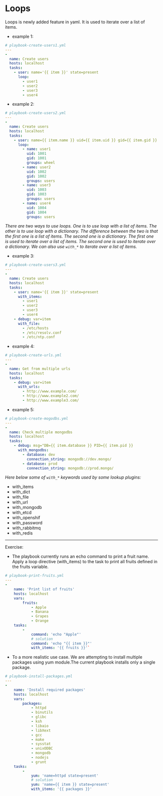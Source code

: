 # Loops

Loops is newly added feature in yaml. It is used to iterate over a list of items.

- example 1:

```yml
# playbook-create-users1.yml
---
-
  name: Create users
  hosts: localhost
  tasks:
    - user: name='{{ item }}' state=present
      loop:
        - user1
        - user2
        - user3
        - user4
```

- example 2:

```yml
# playbook-create-users2.yml
---
-
  name: Create users
  hosts: localhost
  tasks:
    - user: name={{ item.name }} uid={{ item.uid }} gid={{ item.gid }} groups={{ item.groups }} state=present
      loop:
        - name: user1 
          uid: 1001 
          gid: 1001
          groups: wheel
        - name: user2 
          uid: 1002 
          gid: 1002
          groups: users
        - name: user3
          uid: 1003
          gid: 1003
          groups: users
        - name: user4
          uid: 1004
          gid: 1004
          groups: users
```
*There are two ways to use loops. One is to use loop with a list of items. The other is to use loop with a dictionary. The difference between the two is that the first one is a list of items. The second one is a dictionary. The first one is used to iterate over a list of items. The second one is used to iterate over a dictionary. We can also use `with_*` to iterate over a list of items.*

- example 3:

```yml
# playbook-create-users3.yml
---
-
  name: Create users
  hosts: localhost
  tasks:
    - user: name='{{ item }}' state=present
      with_items:
        - user1
        - user2
        - user3
        - user4
    - debug: var=item
      with_file:
        - /etc/hosts
        - /etc/resolv.conf
        - /etc/ntp.conf
```
- example 4:

```yml
# playbook-create-urls.yml
---
-
  name: Get from multiple urls
  hosts: localhost
  tasks:
    - debug: var=item
      with_urls:
        - http://www.example.com/
        - http://www.example2.com/
        - http://www.example3.com/
```

- example 5:

```yml
# playbook-create-mogodbs.yml
---
-
  name: Check multiple mongodbs
  hosts: localhost
  tasks:
    - debug: msg="DB={{ item.database }} PID={{ item.pid }}
      with_mongodbs:
        - database: dev
          connection_string: mongodb://dev.mongo/
        - database: prod
          connection_string: mongodb://prod.mongo/
```
*Here below some of `with_*` keywords used by some lookup plugins:*
- with_items
- with_dict
- with_file
- with_url
- with_mongodb
- with_etcd
- with_openshif
- with_password
- with_rabbitmq
- with_redis

---

Exercise:

- The playbook currently runs an echo command to print a fruit name. Apply a loop directive (with_items) to the task to print all fruits defined in the fruits variable.

```yml
# playbook-print-fruits.yml
---
-
    name: 'Print list of fruits'
    hosts: localhost
    vars:
        fruits:
            - Apple
            - Banana
            - Grapes
            - Orange
    tasks:
        -
            command: 'echo "Apple"'
            # solution
            command: 'echo "{{ item }}"'
            with_items: '{{ fruits }}'`
```

- To a more realistic use case. We are attempting to install multiple packages using yum module.The current playbook installs only a single package.

```yml
# playbook-install-packages.yml
---
-
    name: 'Install required packages'
    hosts: localhost
    vars:
        packages:
            - httpd
            - binutils
            - glibc
            - ksh
            - libaio
            - libXext
            - gcc
            - make
            - sysstat
            - unixODBC
            - mongodb
            - nodejs
            - grunt
    tasks:
        -
            yum: 'name=httpd state=present'
            # solution
            yum: 'name={{ item }} state=present'
            with_items: '{{ packages }}'
```

